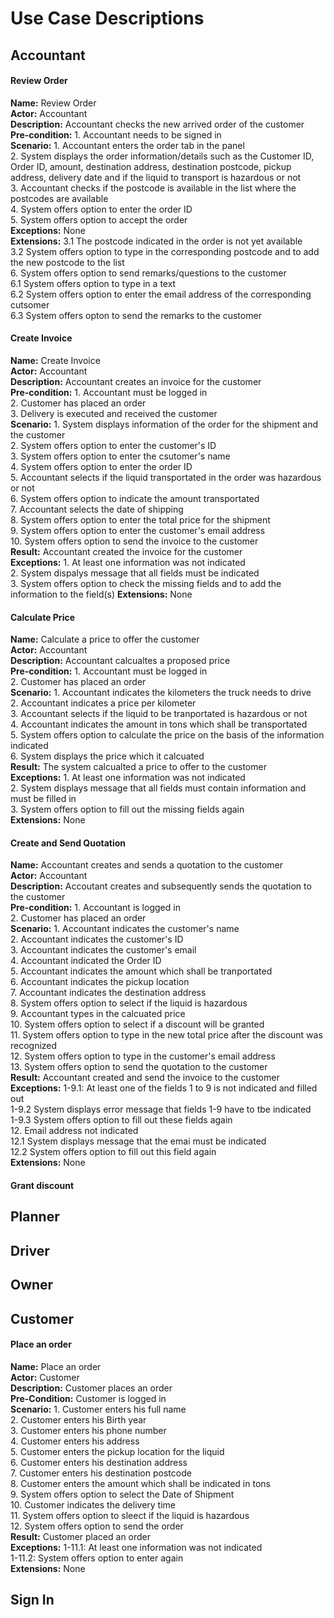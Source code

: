# Use Case Descriptions 

## Accountant


#### Review Order

**Name:** Review Order <br> 
**Actor:** Accountant <br> 
**Description:** Accountant checks the new arrived order of the customer <br>
**Pre-condition:** 1. Accountant needs to be signed in <br>
**Scenario:**  1. Accountant enters the order tab in the panel <br> 
2. System displays the order information/details such as the Customer ID, Order ID, amount, destination address, destination postcode, pickup address, delivery date and if the liquid to transport is hazardous or not <br> 
3. Accountant checks if the postcode is available in the list where the postcodes are available <br>
4. System offers option to enter the order ID <br>
5. System offers option to accept the order <br>
**Exceptions:** None <br>
**Extensions:** 3.1 The postcode indicated in the order is not yet available <br>
3.2 System offers option to type in the corresponding postcode and to add the new postcode to the list <br>
6. System offers option to send remarks/questions to the customer <br>
6.1 System offers option to type in a text <br>
6.2 System offers option to enter the email address of the corresponding cutsomer <br>
6.3 System offers opton to send the remarks to the customer 


#### Create Invoice

**Name:** Create Invoice <br>
**Actor:** Accountant <br>
**Description:** Accountant creates an invoice for the customer <br>
**Pre-condition:** 1. Accountant must be logged in <br>
2. Customer has placed an order <br>
3. Delivery is executed and received the customer <br>
**Scenario:** 1. System displays information of the order for the shipment and the customer <br>
2. System offers option to enter the customer's ID <br>
3. System offers option to enter the csutomer's name  <br> 
4. System offers option to enter the order ID <br>
5. Accountant selects if the liquid transportated in the order was hazardous or not <br>
6. System offers option to indicate the amount transportated <br>
7. Accountant selects the date of shipping <br>
8. System offers option to enter the total price for the shipment <br> 
9. System offers option to enter the customer's email address <br>
10. System offers option to send the invoice to the customer <br>
**Result:** Accountant created the invoice for the customer <br>
**Exceptions:** 1. At least one information was not indicated <br>
2. System dispalys message that all fields must be indicated <br>
3. System offers option to check the missing fields and to add the information to the field(s)
**Extensions:** None



#### Calculate Price

**Name:** Calculate a price to offer the customer <br>
**Actor:** Accountant <br>
**Description:** Accountant calcualtes a proposed price <br>
**Pre-condition:** 1. Accountant must be logged in <br>
2. Customer has placed an order <br>
**Scenario:** 1. Accountant indicates the kilometers the truck needs to drive <br>
2. Accountant indicates a price per kilometer <br>
3. Accountant selects if the liquid to be tranportated is hazardous or not <br>
4. Accountant indicates the amount in tons which shall be transportated <br>
5. System offers option to calculate the price on the basis of the information indicated <br>
6. System displays the price which it calcuated <br>
**Result:** The system calcualted a price to offer to the customer <br>
**Exceptions:** 1. At least one information was not indicated <br> 
2. System displays message that all fields must contain information and must be filled in <br> 
3. System offers option to fill out the missing fields again <br> 
**Extensions:** None



#### Create and Send Quotation
**Name:** Accountant creates and sends a quotation to the customer <br>
**Actor:** Accountant <br>
**Description:** Accoutant creates and subsequently sends the quotation to the customer <br>
**Pre-condition:** 1. Accountant is logged in <br> 
2. Customer has placed an order <br>
**Scenario:** 1. Accountant indicates the customer's name <br>
2. Accountant indicates the customer's ID <br>
3. Accountant indicates the customer's email <br>
4. Accountant indicated the Order ID <br> 
5. Accountant indicates the amount which shall be tranportated <br> 
6. Accountant indicates the pickup location <br> 
7. Accountant indicates the destination address <br> 
8. System offers option to select if the liquid is hazardous <br> 
9. Accountant types in the calcuated price <br>
10. System offers option to select if a discount will be granted <br> 
11. System offers option to type in the new total price after the discount was recognized <br> 
12. System offers option to type in the customer's email address <br> 
13. System offers option to send the quotation to the customer <br> 
**Result:** Accountant created and send the invoice to the customer <br> 
**Exceptions:** 1-9.1: At least one of the fields 1 to 9 is not indicated and filled out <br> 
1-9.2 System displays error message that fields 1-9 have to tbe indicated <br> 
1-9.3 System offers option to fill out these fields again <br> 
12. Email address not indicated <br> 
12.1 System displays message that the emai must be indicated <br> 
12.2 System offers option to fill out this field again <br>
**Extensions:** None


#### Grant discount 



## Planner



## Driver


## Owner


## Customer

#### Place an order

**Name:** Place an order <br>
**Actor:** Customer <br>
**Description:** Customer places an order <br>
**Pre-Condition:** Customer is logged in <br>
**Scenario:** 1. Customer enters his full name <br> 
2. Customer enters his Birth year <br>
3. Customer enters his phone number <br> 
4. Customer enters his address <br>
5. Customer enters the pickup location for the liquid <br> 
6. Customer enters his destination address <br>
7. Customer enters his destination postcode <br>
8. Customer enters the amount which shall be indicated in tons <br>
9. System offers option to select the Date of Shipment <br>
10. Customer indicates the delivery time <br> 
11. System offers option to sleect if the liquid is hazardous <br> 
12. System offers option to send the order <br>
**Result:** Customer placed an order <br> 
**Exceptions:** 1-11.1: At least one information was not indicated <br>
1-11.2: System offers option to enter again <br> 
**Extensions:** None


## Sign In 
